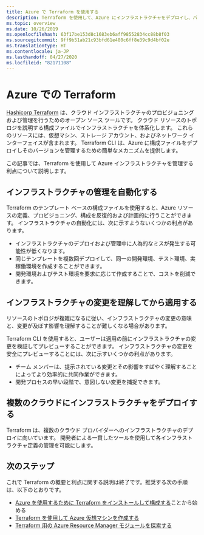 ```yaml
---
title: Azure で Terraform を使用する
description: Terraform を使用して、Azure にインフラストラクチャをデプロイし、バージョンを管理する方法について説明します。
ms.topic: overview
ms.date: 10/26/2019
ms.openlocfilehash: 63f17be153d8c1683eb6aff98552834cc88b8f03
ms.sourcegitcommit: 9ff9b51ab21c93bfd61e480c6ff8e39c9d4bf02e
ms.translationtype: HT
ms.contentlocale: ja-JP
ms.lasthandoff: 04/27/2020
ms.locfileid: "82171108"
---
```

# <a name="terraform-with-azure"></a>Azure での Terraform

[Hashicorp Terraform](https://www.terraform.io/) は、クラウド インフラストラクチャのプロビジョニングおよび管理を行うためのオープン ソース ツールです。 クラウド リソースのトポロジを説明する構成ファイルでインフラストラクチャを体系化します。 これらのリソースには、仮想マシン、ストレージ アカウント、およびネットワーク インターフェイスが含まれます。 Terraform CLI は、Azure に構成ファイルをデプロイしそのバージョンを管理するための簡単なメカニズムを提供します。

この記事では、Terraform を使用して Azure インフラストラクチャを管理する利点について説明します。

## <a name="automate-infrastructure-management"></a>インフラストラクチャの管理を自動化する

Terraform のテンプレート ベースの構成ファイルを使用すると、Azure リソースの定義、プロビジョニング、構成を反復的および計画的に行うことができます。 インフラストラクチャの自動化には、次に示すようないくつかの利点があります。

- インフラストラクチャのデプロイおよび管理中に人為的なミスが発生する可能性が低くなります。
- 同じテンプレートを複数回デプロイして、同一の開発環境、テスト環境、実稼働環境を作成することができます。
- 開発環境およびテスト環境を要求に応じて作成することで、コストを削減できます。

## <a name="understand-infrastructure-changes-before-being-applied"></a>インフラストラクチャの変更を理解してから適用する

リソースのトポロジが複雑になるに従い、インフラストラクチャの変更の意味と、変更が及ぼす影響を理解することが難しくなる場合があります。

Terraform CLI を使用すると、ユーザーは適用の前にインフラストラクチャの変更を検証してプレビューすることができます。 インフラストラクチャの変更を安全にプレビューすることには、次に示すいくつかの利点があります。
- チーム メンバーは、提示されている変更とその影響をすばやく理解することによってより効率的に共同作業ができます。
- 開発プロセスの早い段階で、意図しない変更を捕捉できます。

## <a name="deploy-infrastructure-to-multiple-clouds"></a>複数のクラウドにインフラストラクチャをデプロイする

Terraform は、複数のクラウド プロバイダーへのインフラストラクチャのデプロイに向いています。 開発者による一貫したツールを使用して各インフラストラクチャ定義の管理を可能にします。

## <a name="next-steps"></a>次のステップ

これで Terraform の概要と利点に関する説明は終了です。推奨する次の手順は、以下のとおりです。

- [Azure を使用するために Terraform をインストールして構成する](install-configure.md)ことから始める
- [Terraform を使用して Azure 仮想マシンを作成する](create-linux-virtual-machine-with-infrastructure.md)
- [Terraform 用の Azure Resource Manager モジュールを探索する](https://www.terraform.io/docs/providers/azurerm/) 